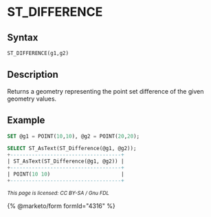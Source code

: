 # ST\_DIFFERENCE

## Syntax

```sql
ST_DIFFERENCE(g1,g2)
```

## Description

Returns a geometry representing the point set difference of the given geometry values.

## Example

```sql
SET @g1 = POINT(10,10), @g2 = POINT(20,20);

SELECT ST_AsText(ST_Difference(@g1, @g2));
+------------------------------------+
| ST_AsText(ST_Difference(@g1, @g2)) |
+------------------------------------+
| POINT(10 10)                       |
+------------------------------------+
```

<sub>_This page is licensed: CC BY-SA / Gnu FDL_</sub>

{% @marketo/form formId="4316" %}
